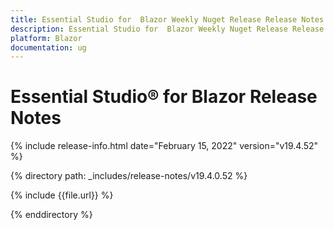 ```yaml
---
title: Essential Studio for  Blazor Weekly Nuget Release Release Notes  
description: Essential Studio for  Blazor Weekly Nuget Release Release Notes  
platform: Blazor
documentation: ug
---
```


# Essential Studio&reg; for  Blazor  Release Notes  

{% include release-info.html date="February 15, 2022"  version="v19.4.52" %} 

{% directory path: _includes/release-notes/v19.4.0.52 %}

{% include {{file.url}} %}

{% enddirectory %}